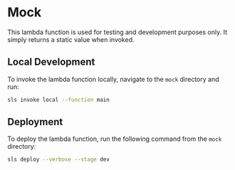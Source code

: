 # Mock 

This lambda function is used for testing and development purposes only. It simply returns a static value when invoked.

## Local Development

To invoke the lambda function locally, navigate to the `mock` directory and run:

```bash
sls invoke local --function main
```

## Deployment

To deploy the lambda function, run the following command from the `mock` directory:

```bash
sls deploy --verbose --stage dev
```
